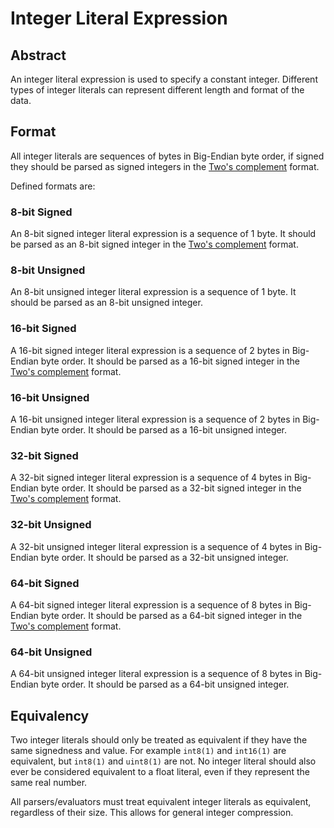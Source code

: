 # Integer Literal Expression

## Abstract

An integer literal expression is used to specify a constant integer. Different types of integer literals can represent different length and format of the data.

## Format

All integer literals are sequences of bytes in Big-Endian byte order, if signed they should be parsed as signed integers in the [Two's complement](https://en.wikipedia.org/wiki/Two%27s_complement) format. 

Defined formats are:

### 8-bit Signed

An 8-bit signed integer literal expression is a sequence of 1 byte. It should be parsed as an 8-bit signed integer in the [Two's complement](https://en.wikipedia.org/wiki/Two%27s_complement) format.

### 8-bit Unsigned

An 8-bit unsigned integer literal expression is a sequence of 1 byte. It should be parsed as an 8-bit unsigned integer.

### 16-bit Signed

A 16-bit signed integer literal expression is a sequence of 2 bytes in Big-Endian byte order. It should be parsed as a 16-bit signed integer in the [Two's complement](https://en.wikipedia.org/wiki/Two%27s_complement) format.

### 16-bit Unsigned

A 16-bit unsigned integer literal expression is a sequence of 2 bytes in Big-Endian byte order. It should be parsed as a 16-bit unsigned integer.

### 32-bit Signed

A 32-bit signed integer literal expression is a sequence of 4 bytes in Big-Endian byte order. It should be parsed as a 32-bit signed integer in the [Two's complement](https://en.wikipedia.org/wiki/Two%27s_complement) format.

### 32-bit Unsigned

A 32-bit unsigned integer literal expression is a sequence of 4 bytes in Big-Endian byte order. It should be parsed as a 32-bit unsigned integer.

### 64-bit Signed

A 64-bit signed integer literal expression is a sequence of 8 bytes in Big-Endian byte order. It should be parsed as a 64-bit signed integer in the [Two's complement](https://en.wikipedia.org/wiki/Two%27s_complement) format.

### 64-bit Unsigned

A 64-bit unsigned integer literal expression is a sequence of 8 bytes in Big-Endian byte order. It should be parsed as a 64-bit unsigned integer.

## Equivalency

Two integer literals should only be treated as equivalent if they have the same signedness and value. For example `int8(1)` and `int16(1)` are equivalent, but `int8(1)` and `uint8(1)` are not. No integer literal should also ever be considered equivalent to a float literal, even if they represent the same real number.

All parsers/evaluators must treat equivalent integer literals as equivalent, regardless of their size. This allows for general integer compression.
